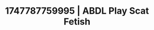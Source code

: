 ---
categories:
- BDSM whisper
- Anal play
- Erogenous zones
- Neon-lit seduction
- Hands in hair
image: /assets/images/1747787759995.jpg
layout: post
seo:
  description: Featured content with artistic Scat Fetish, ABDL Play. HD images available.
  keywords: Scat Fetish, ABDL Play
  og_image: /assets/images/1747787759995.jpg
  schema_type: VisualArtwork
tags:
- ABDL Play
- Scat Fetish
- '#1747787759995'
title: 1747787759995 | ABDL Play Scat Fetish
---
